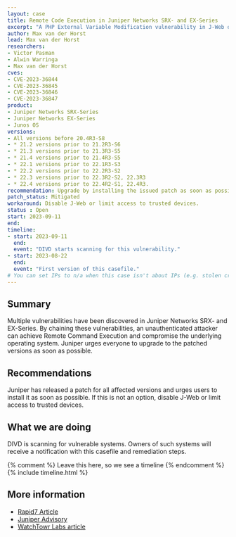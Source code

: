 ```yaml
---
layout: case
title: Remote Code Execution in Juniper Networks SRX- and EX-Series
excerpt: "A PHP External Variable Modification vulnerability in J-Web of Juniper Networks Junos OS on SRX and EX Series allows an unauthenticated, network-based attacker to control certain, important environments variables."
author: Max van der Horst
lead: Max van der Horst
researchers:
- Victor Pasman
- Alwin Warringa
- Max van der Horst
cves:
- CVE-2023-36844
- CVE-2023-36845
- CVE-2023-36846
- CVE-2023-36847
product: 
- Juniper Networks SRX-Series
- Juniper Networks EX-Series
- Junos OS
versions: 
- All versions before 20.4R3-S8
- * 21.2 versions prior to 21.2R3-S6
- * 21.3 versions prior to 21.3R3-S5
- * 21.4 versions prior to 21.4R3-S5
- * 22.1 versions prior to 22.1R3-S3
- * 22.2 versions prior to 22.2R3-S2
- * 22.3 versions prior to 22.3R2-S2, 22.3R3
- * 22.4 versions prior to 22.4R2-S1, 22.4R3.
recommendation: Upgrade by installing the issued patch as soon as possible.
patch_status: Mitigated
workaround: Disable J-Web or limit access to trusted devices.
status : Open
start: 2023-09-11
end: 
timeline:
- start: 2023-09-11
  end:
  event: "DIVD starts scanning for this vulnerability."
- start: 2023-08-22
  end:
  event: "First version of this casefile."
# You can set IPs to n/a when this case isn't about IPs (e.g. stolen credentials)
---
```

## Summary

Multiple vulnerabilities have been discovered in Juniper Networks SRX- and EX-Series. By chaining these vulnerabilities, an unauthenticated attacker can achieve Remote Command Execution and compromise the underlying operating system. Juniper urges everyone to upgrade to the patched versions as soon as possible. 

## Recommendations

Juniper has released a patch for all affected versions and urges users to install it as soon as possible. If this is not an option, disable J-Web or limit access to trusted devices.

## What we are doing

DIVD is scanning for vulnerable systems. Owners of such systems will receive a notification with this casefile and remediation steps.


{% comment %}  Leave this here, so we see a timeline {% endcomment %}
{% include timeline.html %}


## More information

* [Rapid7 Article](https://www.rapid7.com/blog/post/2023/08/31/etr-exploitation-of-juniper-networks-srx-series-and-ex-series-devices/)
* [Juniper Advisory](https://supportportal.juniper.net/s/article/2023-08-Out-of-Cycle-Security-Bulletin-Junos-OS-SRX-Series-and-EX-Series-Multiple-vulnerabilities-in-J-Web-can-be-combined-to-allow-a-preAuth-Remote-Code-Execution?language=en_US&ref=labs.watchtowr.com)
* [WatchTowr Labs article](https://labs.watchtowr.com/cve-2023-36844-and-friends-rce-in-juniper-firewalls/)
